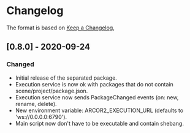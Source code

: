 # Changelog

The format is based on [Keep a Changelog](https://keepachangelog.com/en/1.0.0/),


## [0.8.0] - 2020-09-24
### Changed
- Initial release of the separated package.
- Execution service is now ok with packages that do not contain scene/project/package.json.
- Execution service now sends PackageChanged events (on: new, rename, delete).
- New environment variable: ARCOR2_EXECUTION_URL (defaults to 'ws://0.0.0.0:6790').
- Main script now don't have to be executable and contain shebang.